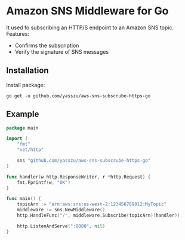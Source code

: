 # Amazon SNS Middleware for Go

It used fo subscribing an HTTP/S endpoint to an Amazon SNS topic. Features:

- Confirms the subscription
- Verify the signature of SNS messages

## Installation
Install package:
```
go get -u github.com/yasszu/aws-sns-subscrube-https-go
```

## Example
```go
package main

import (
	"fmt"
	"net/http"

	sns "github.com/yasszu/aws-sns-subscrube-https-go"
)

func handler(w http.ResponseWriter, r *http.Request) {
	fmt.Fprintf(w, "OK")
}

func main() {
	topicArn := "arn:aws:sns:us-west-2:123456789012:MyTopic"
	middleware := sns.NewMiddleware()
	http.HandleFunc("/", middleware.Subscribe(topicArn)(handler))

	http.ListenAndServe(":8080", nil)
}
```

